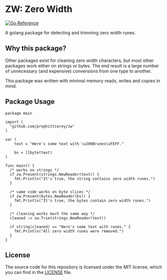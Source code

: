 # ZW: Zero Width

[![Go Reference](https://pkg.go.dev/badge/github.com/prophittcorey/zw.svg)](https://pkg.go.dev/github.com/prophittcorey/zw)

A golang package for detecting and trimming zero width runes.

## Why this package?

Other packages exist for cleaning zero width characters, but most other
packages work either on strings or bytes. The end result is a large number of
unnecessary (and expensive) conversions from one type to another.

This package was written with minimal memory reads, writes and copies in mind.

## Package Usage

```golang
package main

import (
  "github.com/prophittcorey/zw"
)

var (
    text = "Here's some text with \u200Brunes\uFEFF."

    bs = []byte(text)
)

func main() {
  /* works on strings */
  if zw.Present(strings.NewReader(text)) {
    fmt.Println("It's true, the string contains zero width runes.")
  }

  /* same code works on byte slices */
  if zw.Present(bytes.NewReader(bs)) {
    fmt.Println("It's true, the bytes contain zero width runes.")
  }

  /* cleaning works much the same way */
  cleaned := zw.Trim(strings.NewReader(text))

  if string(cleaned) == "Here's some text with runes." {
    fmt.Println("All zero width runes were removed.")
  }
}
```

## License

The source code for this repository is licensed under the MIT license, which you can
find in the [LICENSE](LICENSE.md) file.

